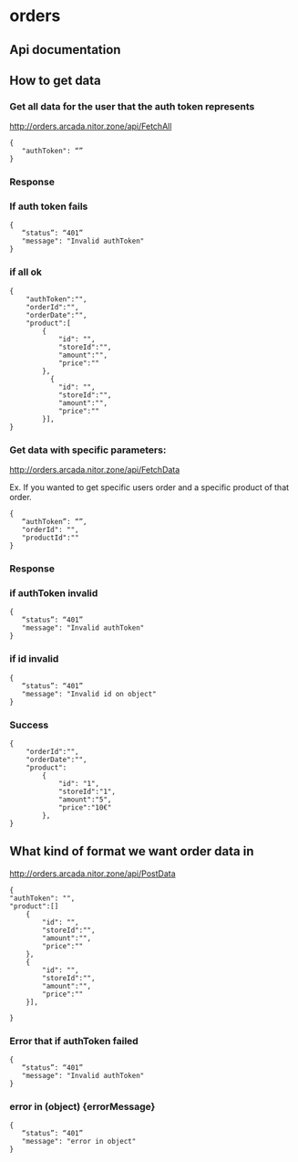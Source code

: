 # orders

## Api documentation

## How to get data

### Get all data for the user that the auth token represents

http://orders.arcada.nitor.zone/api/FetchAll

```
{
   "authToken": “”
}
```

### Response

### If auth token fails
```
{
   “status”: “401”
   "message": "Invalid authToken"
}
```
### if all ok

```
{
    "authToken":"",
    "orderId":"",
    "orderDate":"",
    "product":[
        {
            "id": "",
            "storeId":"",
            "amount":"",
            "price":""
        },
          {
            "id": "",
            "storeId":"",
            "amount":"",
            "price":""
        }],
}

```


### Get data with specific parameters:

http://orders.arcada.nitor.zone/api/FetchData

Ex. If you wanted to get specific users order and a specific product of that order.

```
{
   “authToken”: “”,
   "orderId": "",
   "productId":""
}
```

### Response

### if authToken invalid
```
{
   “status”: “401”
   "message": "Invalid authToken"
}
```
### if id invalid

```
{
   “status”: “401”
   "message": "Invalid id on object"
}
```
### Success

```
{
    "orderId":"",
    "orderDate":"",
    "product":
        {
            "id": "1",
            "storeId":"1",
            "amount":"5",
            "price":"10€"
        },
}

```


## What kind of format we want order data in

http://orders.arcada.nitor.zone/api/PostData

```
{
"authToken": "",
"product":[]
    {
        "id": "",
        "storeId":"",
        "amount":"",
        "price":""
    }, 
    {
        "id": "",
        "storeId":"",
        "amount":"",
        "price":""
    }],

}
```

### Error that if authToken failed
```
{
   “status”: “401”
   "message": "Invalid authToken"
}

```
### error in (object) {errorMessage}

```
{
   “status”: “401”
   "message": "error in object"
}

```

